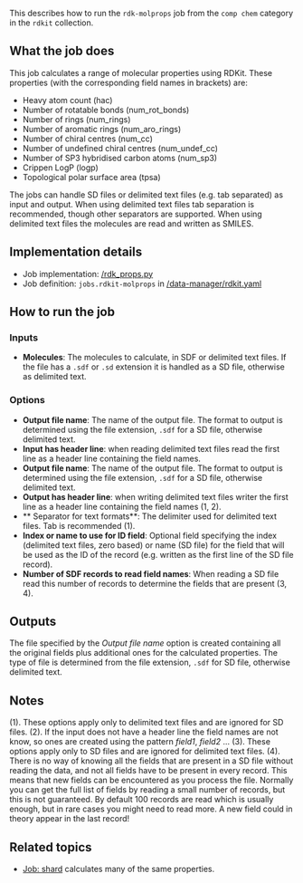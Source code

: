 This describes how to run the `rdk-molprops` job from the `comp chem` category in the `rdkit` collection.

## What the job does

This job calculates a range of molecular properties using RDKit. These properties (with the corresponding field names in brackets) are:
- Heavy atom count (hac)
- Number of rotatable bonds (num_rot_bonds)
- Number of rings (num_rings)
- Number of aromatic rings (num_aro_rings)
- Number of chiral centres (num_cc)
- Number of undefined chiral centres (num_undef_cc)
- Number of SP3 hybridised carbon atoms (num_sp3)
- Crippen LogP (logp)
- Topological polar surface area (tpsa)

The jobs can handle SD files or delimited text files (e.g. tab separated) as input and output.
When using delimited text files tab separation is recommended, though other separators are supported.
When using delimited text files the molecules are read and written as SMILES.

## Implementation details

* Job implementation: [/rdk_props.py]()
* Job definition: `jobs.rdkit-molprops` in [/data-manager/rdkit.yaml]()

## How to run the job

### Inputs

* **Molecules**: The molecules to calculate, in SDF or delimited text files. If the file has a `.sdf` or `.sd` extension it is handled as a SD file, otherwise as delimited text.

### Options

* **Output file name**: The name of the output file. The format to output is determined using the file extension, `.sdf` for a SD file, otherwise delimited text.
* **Input has header line**: when reading delimited text files read the first line as a header line containing the field names.
* **Output file name**: The name of the output file. The format to output is determined using the file extension, `.sdf` for a SD file, otherwise delimited text.
* **Output has header line**: when writing delimited text files writer the first line as a header line containing the field names (1, 2).
* ** Separator for text formats**:  The delimiter used for delimited text files. Tab is recommended (1).
* **Index or name to use for ID field**:  Optional field specifying the index (delimited text files, zero based) or name (SD file) for the field that will be used as the ID of the record (e.g. written as the first line of the SD file record).
* **Number of SDF records to read field names**: When reading a SD file read this number of records to determine the fields that are present (3, 4).

## Outputs

The file specified by the *Output file name* option is created containing all the original fields plus additional ones for the calculated properties. The type of file is determined from the file extension, `.sdf` for SD file, otherwise delimited text.

## Notes
(1). These options apply only to delimited text files and are ignored for SD files.
(2). If the input does not have a header line the field names are not know, so ones are created using the pattern *field1*, *field2* ...
(3). These options apply only to SD files and are ignored for delimited text files.
(4). There is no way of knowing all the fields that are present in a SD file without reading the data, and not all fields have to be present in every record. This means that new fields can be encountered as you process the file. Normally you can get the full list of fields by reading a small number of records, but this is not guaranteed. By default 100 records are read which is usually enough, but in rare cases you might need to read more. A new field could in theory appear in the last record!

## Related topics

- [Job: shard](../im-virtual-screening/shard.md) calculates many of the same properties.